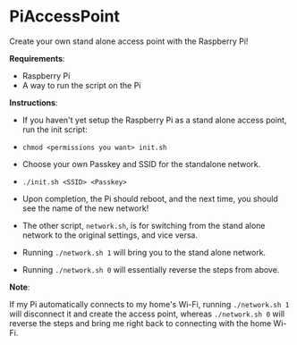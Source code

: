 # PiAccessPoint

Create your own stand alone access point with the Raspberry Pi!

**Requirements**:
- Raspberry Pi
- A way to run the script on the Pi

**Instructions**:
- If you haven't yet setup the Raspberry Pi as a stand alone access point, run the init script:
- `chmod <permissions you want> init.sh`
- Choose your own Passkey and SSID for the standalone network.
- `./init.sh <SSID> <Passkey>`
- Upon completion, the Pi should reboot, and the next time, you should see the name of the new network!

- The other script, `network.sh`, is for switching from the stand alone network to the original settings, and vice versa.

- Running `./network.sh 1` will bring you to the stand alone network.
- Running `./network.sh 0` will essentially reverse the steps from above. 


**Note**:

If my Pi automatically connects to my home's Wi-Fi, running `./network.sh 1` will disconnect it and create the access point, whereas `./network.sh 0` will reverse the steps and bring me right back to connecting with the home Wi-Fi.
